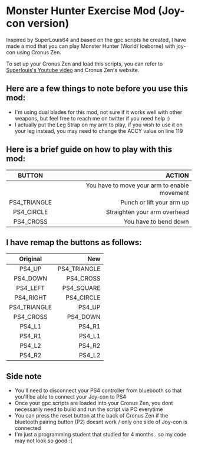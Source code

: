 # Monster Hunter Exercise Mod (Joy-con version)

Inspired by SuperLouis64 and based on the gpc scripts he created, I have made a mod that you can play Monster Hunter (World/ Iceborne) with joy-con using Cronus Zen. 

To set up your Cronus Zen and load this scripts, you can refer to [Superlouis's Youtube video](https://www.youtube.com/watch?v=b0hKHsAgjag&ab_channel=SuperLouis64-ControllerBender) and Cronus Zen's website.


## Here are a few things to note before you use this mod:
* I'm using dual blades for this mod, not sure if it works well with other weapons, but feel free to reach me on twitter if you need help :)
* I actually put the Leg Strap on my arm to play, if you wish to use it on your leg instead, you may need to change the ACCY value on line 119


## Here is a brief guide on how to play with this mod:
| BUTTON | ACTION  |
|:-------------:| -----:|
|  | You have to move your arm to enable movement |
| PS4_TRIANGLE | Punch or lift your arm up |
| PS4_CIRCLE | Straighten your arm overhead  |
| PS4_CROSS |  You have to bend down |


## I have remap the buttons as follows:
| Original | New  |
|:-------------:| -----:|
| PS4_UP | PS4_TRIANGLE |
| PS4_DOWN | PS4_CROSS |
| PS4_LEFT | PS4_SQUARE |
| PS4_RIGHT |  PS4_CIRCLE |
| PS4_TRIANGLE | PS4_UP |
| PS4_CROSS | PS4_DOWN |
| PS4_L1 | PS4_R1 |
| PS4_R1 | PS4_L1 |
| PS4_L2 | PS4_R2 |
| PS4_R2 | PS4_L2 |


## Side note 
* You'll need to disconnect your PS4 controller from bluebooth so that you'll be able to connect your Joy-con to PS4
* Once your gpc scripts are loaded into your Cronus Zen, you dont necessarily need to build and run the script via PC everytime
* You can press the reset button at the back of Cronus Zen if the bluetooth pairing button (P2) doesnt work / only one side of Joy-con is connected
* I'm just a programming student that studied for 4 months.. so my code may not look so good :(
  
